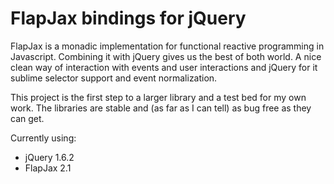 FlapJax bindings for jQuery
===========================

FlapJax is a monadic implementation for functional reactive programming in Javascript. Combining it
with jQuery gives us the best of both world. A nice clean way of interaction with events and user
interactions and jQuery for it sublime selector support and event normalization.

This project is the first step to a larger library and a test bed for my own work. The libraries are
stable and (as far as I can tell) as bug free as they can get.

Currently using:
- jQuery 1.6.2
- FlapJax 2.1